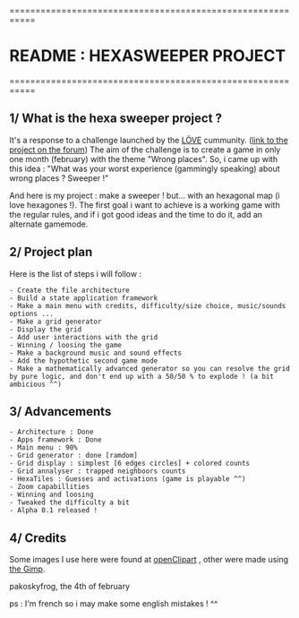 ===========================================================
#              README : HEXASWEEPER PROJECT
===========================================================

## 1/ What is the hexa sweeper project ?

It's a response to a challenge launched by the [L&Ouml;VE][LOVE] cummunity. ([link to the project on the forum][tpe1])
The aim of the challenge is to create a game in only one month (february) with the theme "Wrong places".
So, i came up with this idea : "What was your worst experience (gammingly speaking) about wrong places ? Sweeper !"

And here is my project : make a sweeper ! but... with an hexagonal map (i love hexagones !). The first goal i want to achieve is a working game with the regular rules, and if i got good ideas and the time to do it, add an alternate gamemode.


## 2/ Project plan

Here is the list of steps i will follow :

    - Create the file architecture
    - Build a state application framework
    - Make a main menu with credits, difficulty/size choice, music/sounds options ...
    - Make a grid generator
    - Display the grid
    - Add user interactions with the grid
    - Winning / loosing the game
    - Make a background music and sound effects
    - Add the hypothetic second game mode
    - Make a mathematically advanced generator so you can resolve the grid by pure logic, and don't end up with a 50/50 % to explode ! (a bit ambicious ^^)
    

## 3/ Advancements

    - Architecture : Done
    - Apps framework : Done
    - Main menu : 90%
    - Grid generator : done [ramdom]
    - Grid display : simplest [6 edges circles] + colored counts
    - Grid annalyser : trapped neighboors counts
    - HexaTiles : Guesses and activations (game is playable ^^)
    - Zoom capabillities
    - Winning and loosing
    - Tweaked the difficulty a bit
    - Alpha 0.1 released !

## 4/ Credits

Some images I use here were found at [openClipart][ocp] , other were made using [the Gimp][gimp].



pakoskyfrog, the 4th of february

ps : I'm french so i may make some english mistakes ! ^^

[LOVE]: http://love2d.org
[ocp]: http://openclipart.org
[gimp]: http://www.gimp.org/
[tpe1]: https://love2d.org/forums/viewtopic.php?f=3&t=13519